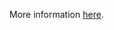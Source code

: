 More information [here](https://sharedpointer.com/index.php/2017/04/05/preliminary-rust-extension-for-flatpak/).
